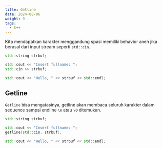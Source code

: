 ```yaml
---
title: Getline
date: 2024-08-06
weight: 9
tags:
  - C++
---
```


Kita mendapatkan karakter menggandung spasi memiliki behavior aneh jika berasal dari input stream seperti `std::cin`.

```cpp
std::string strbuf;

std::cout << "Insert fullname: ";
std::cin >> strbuf;

std::cout << "Hello, " << strbuf << std::endl;
```

## Getline

`Getline` bisa mengatasinya, getline akan membaca seluruh karakter dalam sequence sampai endline `\n` atau `\0` ditemukan.

```cpp
std::string strbuf;

std::cout << "Insert fullname: ";
getline(std::cin, strbuf);

std::cout << "Hello, " << strbuf << std::endl;
```

